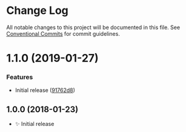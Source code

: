 # Change Log

All notable changes to this project will be documented in this file.
See [Conventional Commits](https://conventionalcommits.org) for commit guidelines.

# 1.1.0 (2019-01-27)


### Features

* Initial release ([91762d8](https://bitbucket.org/codsen/codsen/src/master/packages/ranges-process-outside/commits/91762d8))





## 1.0.0 (2018-01-23)

- ✨ Initial release
